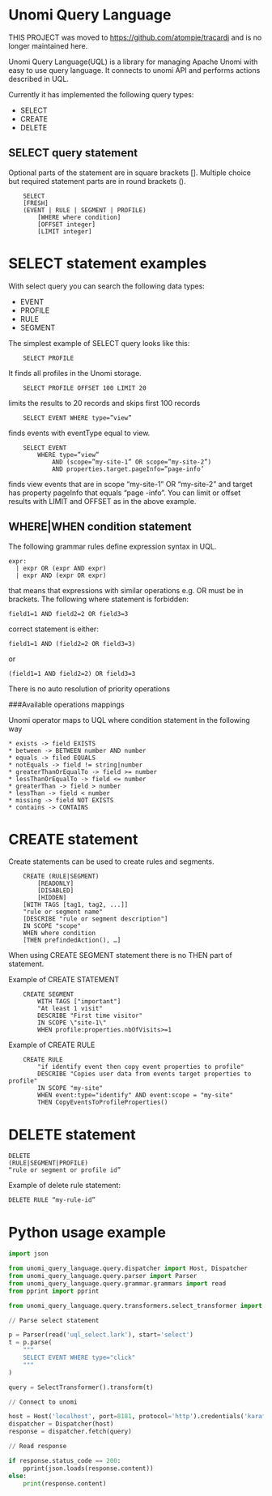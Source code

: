 # Unomi Query Language

THIS PROJECT was moved to https://github.com/atompie/tracardi and is no longer maintained here.

Unomi Query Language(UQL) is a library for managing Apache Unomi with easy to use query language. It connects to unomi API and performs actions described in UQL.

Currently it has implemented the following query types:

* SELECT
* CREATE
* DELETE

## SELECT query statement

Optional parts of the statement are in square brackets []. Multiple choice but required statement parts are in round brackets ().

```
    SELECT 
    [FRESH] 
    (EVENT | RULE | SEGMENT | PROFILE)
        [WHERE where condition]
        [OFFSET integer]
        [LIMIT integer]
```

# SELECT statement examples

With select query you can search the following data types:

* EVENT
* PROFILE
* RULE
* SEGMENT

The simplest example of SELECT query looks like this:

```
    SELECT PROFILE
```

It finds all profiles in the Unomi storage. 

```
    SELECT PROFILE OFFSET 100 LIMIT 20
```

limits the results to 20 records and skips first 100 records

```
    SELECT EVENT WHERE type=”view”
```

finds events with eventType equal to view. 

```
    SELECT EVENT 
        WHERE type=”view” 
            AND (scope=”my-site-1” OR scope=”my-site-2”) 
            AND properties.target.pageInfo=”page-info’
```

finds view events that are in scope “my-site-1” OR  “my-site-2”  and target has property pageInfo that equals “page -info”.  You can limit or offset results with LIMIT and OFFSET as in the above example.


## WHERE|WHEN condition statement

The following grammar rules define expression syntax in UQL.
```
expr:
  | expr OR (expr AND expr)
  | expr AND (expr OR expr)
```

that means that expressions with similar operations e.g. OR must be in brackets.
The following where statement is forbidden:

```
field1=1 AND field2=2 OR field3=3
```
correct statement is either:
```
field1=1 AND (field2=2 OR field3=3)
```
or 
```
(field1=1 AND field2=2) OR field3=3
```
There is no auto resolution of priority operations

###Available operations mappings

Unomi operator maps to UQL where condition statement in the following way 

    * exists -> field EXISTS
    * between -> BETWEEN number AND number
    * equals -> filed EQUALS
    * notEquals -> field != string|number
    * greaterThanOrEqualTo -> field >= number
    * lessThanOrEqualTo -> field <= number
    * greaterThan -> field > number
    * lessThan -> field < number
    * missing -> field NOT EXISTS
    * contains -> CONTAINS

# CREATE statement

Create statements can be used to create rules and segments.
```
    CREATE (RULE|SEGMENT)
        [READONLY]
        [DISABLED]
        [HIDDEN]
    [WITH TAGS [tag1, tag2, ...]]
    "rule or segment name"
    [DESCRIBE "rule or segment description"]
    IN SCOPE "scope"
    WHEN where condition
    [THEN prefindedAction(), …]
```

When using CREATE SEGMENT statement there is no THEN part of statement.

Example of CREATE STATEMENT
```
    CREATE SEGMENT
        WITH TAGS ["important"]
        "At least 1 visit"
        DESCRIBE "First time visitor"
        IN SCOPE \"site-1\"
        WHEN profile:properties.nbOfVisits>=1
```

Example of CREATE RULE

```
    CREATE RULE 
        "if identify event then copy event properties to profile" 
        DESCRIBE "Copies user data from events target properties to profile"
        IN SCOPE "my-site" 
        WHEN event:type="identify" AND event:scope = "my-site"  
        THEN CopyEventsToProfileProperties()
```

# DELETE statement
```
DELETE 
(RULE|SEGMENT|PROFILE) 
“rule or segment or profile id”
```
Example of delete rule statement:
```
DELETE RULE “my-rule-id” 
```

# Python usage example

```python
import json

from unomi_query_language.query.dispatcher import Host, Dispatcher
from unomi_query_language.query.parser import Parser
from unomi_query_language.query.grammar.grammars import read
from pprint import pprint

from unomi_query_language.query.transformers.select_transformer import SelectTransformer

// Parse select statement 

p = Parser(read('uql_select.lark'), start='select')
t = p.parse(
    """
    SELECT EVENT WHERE type="click"
    """
)

query = SelectTransformer().transform(t)

// Connect to unomi

host = Host('localhost', port=8181, protocol='http').credentials('karaf','karaf')
dispatcher = Dispatcher(host)
response = dispatcher.fetch(query)

// Read response

if response.status_code == 200:
    pprint(json.loads(response.content))
else:
    print(response.content)
```